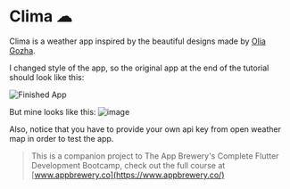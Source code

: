 
# Clima ☁

Clima is a weather app inspired by the beautiful designs made by [Olia Gozha](https://dribbble.com/shots/4663154-).

I changed style of the app, so the original app at the end of the tutorial should look like this:

![Finished App](https://github.com/londonappbrewery/Images/blob/master/clima-demo.gif)

But mine looks like this:
![image](https://user-images.githubusercontent.com/17056277/98715016-f5584480-235f-11eb-8456-e5baf66d87ca.png)

Also, notice that you have to provide your own api key from open weather map in order to test the app.

>This is a companion project to The App Brewery's Complete Flutter Development Bootcamp, check out the full course at [www.appbrewery.co](https://www.appbrewery.co/)


